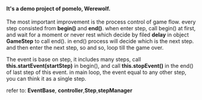 #### It's a demo project of pomelo, Werewolf.

The most important improvement is the process control of game flow. every step consisted from **begin()** and **end()**. when enter step, call begin() at first, and wait for a moment or never rest which decide by filed **delay** in object **GameStep**  to call end(). in end() process will decide which is the next step. and then enter the next step,  so and so, loop till the game over.

The event is base on step, it includes many steps, call **this.startEvent(startStep)** in begin(),  and call **this.stopEvent()** in the end() of last step of this event.  in main loop, the event equal to any other step, you can think it as a single step.

refer to:  **EventBase**, **controller**,**Step**,**stepManager**